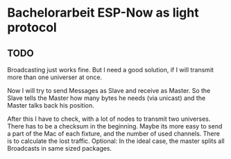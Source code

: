 # Bachelorarbeit ESP-Now as light protocol

## TODO

Broadcasting just works fine. But I need a good solution, if I will transmit more than one universer at once.

Now I will try to send Messages as Slave and receive as Master. So the Slave tells the Master how many bytes he needs (via unicast) and the Master talks back his position.

After this I have to check, with a lot of nodes to transmit two universes. There has to be a checksum in the beginning.
Maybe its more easy to send a part of the Mac of each fixture, and the number of used channels. There is to calculate the lost traffic.
Optional: In the ideal case, the master splits all Broadcasts in same sized packages.
